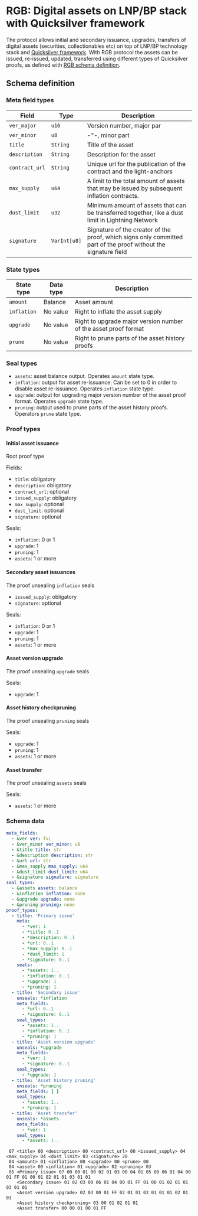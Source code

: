 # RGB: Digital assets on LNP/BP stack with Quicksilver framework

The protocol allows initial and secondary issuance, upgrades, transfers of digital assets (securities, collectionables 
etc) on top of LNP/BP technology stack and [Quicksilver framework](01-Quicksilver.md). With RGB protocol the assets 
can be issued, re-issued, updated, transferred using different types of Quicksilver proofs, as defined with 
[RGB schema definition](#rgb-schema).


## Schema definition

### Meta field types

Field           | Type         | Description
--------------- | ------------ | -----------------------------------------------------------------------
`ver_major`     | `u16`        | Version number, major par
`ver_minor`     | `u8`         | -"-, minor part
`title`         | `String`     | Title of the asset
`description`   | `String`     | Description for the asset
`contract_url`  | `String`     | Unique url for the publication of the contract and the light-anchors
`max_supply`    | `u64`        | A limit to the total amount of assets that may be issued by subsequent inflation contracts.
`dust_limit`    | `u32`        | Minimum amount of assets that can be transferred together, like a dust limit in Lightning Network
`signature`     | `VarInt[u8]` | Signature of the creator of the proof, which signs only committed part of the proof without the signature field


### State types

State type  | Data type | Description
----------- | --------- | --------------
`amount`    | Balance   | Asset amount
`inflation` | No value  | Right to inflate the asset supply
`upgrade`   | No value  | Right to upgrade major version number of the asset proof format
`prune`     | No value  | Right to prune parts of the asset history proofs


### Seal types

* `assets`: asset balance output. Operates `amount` state type.
* `inflation`: output for asset re-issuance. Can be set to 0 in order to disable asset re-issuance. Operates `inflation`
  state type.
* `upgrade`: output for upgrading major version number of the asset proof format. Operates `upgrade` state type.
* `pruning`: output used to prune parts of the asset history proofs. Operators `prune` state type.


### Proof types

#### Initial asset issuance

Root proof type

Fields:
* `title`: obligatory
* `description`: obligatory
* `contract_url`: optional
* `issued_supply`: obligatory
* `max_supply`: optional
* `dust_limit`: optional
* `signature`: optional

Seals:
* `inflation`: 0 or 1
* `upgrade`: 1
* `pruning`: 1
* `assets`: 1 or more

#### Secondary asset issuances

The proof unsealing `inflation` seals
* `issued_supply`: obligatory
* `signature`: optional

Seals:
* `inflation`: 0 or 1
* `upgrade`: 1
* `pruning`: 1
* `assets`: 1 or more

#### Asset version upgrade

The proof unsealing `upgrade` seals

Seals:
* `upgrade`: 1

#### Asset history checkpruning

The proof unsealing `pruning` seals

Seals:
* `upgrade`: 1
* `pruning`: 1
* `assets`: 1 or more

#### Asset transfer

The proof unsealing `assets` seals

Seals:
* `assets`: 1 or more


### Schema data

```yaml
meta_fields:
  - &ver ver: fvi
  - &ver_minor ver_minor: u8
  - &title title: str
  - &description description: str
  - &url url: str
  - &max_supply max_supply: u64
  - &dust_limit dust_limit: u64
  - &signature signature: signature
seal_types:
  - &assets assets: balance
  - &inflation inflation: none
  - &upgrade upgrade: none
  - &pruning pruning: none
proof_types:
  - title: 'Primary issue'
    meta:
      - *ver: 1
      - *title: 0..1
      - *description: 0..1
      - *url: 0..1
      - *max_supply: 0..1
      - *dust_limit: 1
      - *signature: 0..1
    seals:
      - *assets: 1..
      - *inflation: 0..1
      - *upgrade: 1
      - *pruning: 1
  - title: 'Secondary issue'
    unseals: *inflation
    meta_fields:
      - *url: 0..1
      - *signature: 0..1
    seal_types:
      - *assets: 1..
      - *inflation: 0..1
      - *pruning: 1
  - title: 'Asset version upgrade'
    unseals: *upgrade
    meta_fields:
      - *ver: 1
      - *signature: 0..1
    seal_types:
      - *upgrade: 1
  - title: 'Asset history pruning'
    unseals: *pruning
    meta_fields: [ ]
    seal_types:
      - *assets: 1..
      - *pruning: 1
  - title: 'Asset transfer'
    unseals: *assets
    meta_fields:
      - *ver: 1
    seal_types:
      - *assets: 1..
```

```
 07 <title> 00 <description> 00 <contract_url> 00 <issued_supply> 04 <max_supply> 04 <dust_limit> 03 <signature> 20
 04 <amount> 01 <inflation> 00 <upgrade> 00 <prune> 00
 04 <asset> 00 <inflation> 01 <upgrade> 02 <pruning> 03
 05 <Primary issue> 07 00 00 01 00 02 01 03 00 04 01 05 00 06 01 04 00 01 FF 01 00 01 02 01 01 03 01 01
    <Secondary issue> 01 02 03 00 06 01 04 00 01 FF 01 00 01 02 01 01 03 01 01
    <Asset version upgrade> 02 03 00 01 FF 02 01 01 03 01 01 01 02 01 01
    <Asset history checkpruning> 03 00 01 02 01 01
    <Asset transfer> 00 00 01 00 01 FF
```
